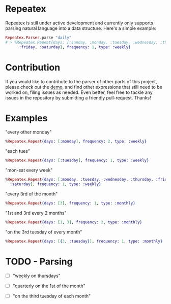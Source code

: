 Repeatex
========

Repeatex is still under active development and currently only supports parsing natural language into a data structure. Here's a simple example:

```elixir
Repeatex.Parser.parse "daily"
# > %Repeatex.Repeat{days: [:sunday, :monday, :tuesday, :wednesday, :thursday,
      :friday, :saturday], frequency: 1, type: :weekly}
```

# Contribution

If you would like to contribute to the parser of other parts of this project, please check out the [demo](http://rcdilorenzo.github.io/repeatex), and find other expressions that still need to be worked on, filing issues as needed. Even better, feel free to tackle any issues in the repository by submitting a friendly pull-request. Thanks!

# Examples

"every other monday"
```elixir
%Repeatex.Repeat{days: [:monday], frequency: 2, type: :weekly}
```

"each tues"
```elixir
%Repeatex.Repeat{days: [:tuesday], frequency: 1, type: :weekly}
```

"mon-sat every week"
```elixir
%Repeatex.Repeat{days: [:monday, :tuesday, :wednesday, :thursday, :friday,
  :saturday], frequency: 1, type: :weekly}
```

"every 3rd of the month"
```elixir
%Repeatex.Repeat{days: [3], frequency: 1, type: :monthly}
```

"1st and 3rd every 2 months"
```elixir
%Repeatex.Repeat{days: [1, 3], frequency: 2, type: :monthly}
```

"on the 3rd tuesday of every month"
```elixir
%Repeatex.Repeat{days: [{3, :tuesday}], frequency: 1, type: :monthly}
```

# TODO - Parsing

- [ ] "weekly on thursdays"
- [ ] "quarterly on the 1st of the month"
- [ ] "on the third tuesday of each month"

